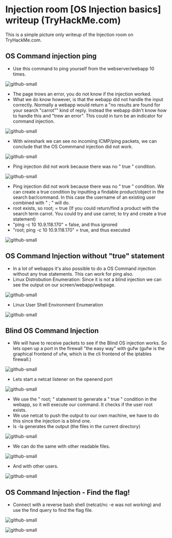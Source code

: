 # Injection room [OS Injection basics] writeup (TryHackMe.com)
This is a simple picture only writeup of the Injection room on TryHackMe.com.

## OS Command injection ping
- Use this command to ping yourself from the webserver/webapp 10 times.

![github-small](https://github.com/Slowpoke079/Public-Writeups/blob/main/Injection-box_TryHackMe/Pictures/1.png)

- The page trows an error, you do not know if the injection worked.
- What we do know however, is that the webapp did not handle the input correctly. Normally a webapp would return a "no results are found for your search "carrot"" kind of reply. Instead the webapp didn't know how to handle this and "trew an error". This could in turn be an indicator for command injection.

![github-small](https://github.com/Slowpoke079/Public-Writeups/blob/main/Injection-box_TryHackMe/Pictures/2.png)

- With wireshark we can see no incoming ICMP/ping packets, we can conclude that the OS Commmand injection did not work. 

![github-small](https://github.com/Slowpoke079/Public-Writeups/blob/main/Injection-box_TryHackMe/Pictures/3.png)

- Ping injection did not work because there was no " true " condition. 

![github-small](https://github.com/Slowpoke079/Public-Writeups/blob/main/Injection-box_TryHackMe/Pictures/6.png)

- Ping injection did not work because there was no " true " condition. We can create a true condition by inputting a findable product/object in the search bar/command. In this case the username of an existing user combined with " ; " will do.
- root exists, so root; = true (If you could return/find a product with the search term carrot. You could try and use carrot; to try and create a true statement)
- "ping -c 10 10.9.118.170" = false, and thus ignored
- "root; ping -c 10 10.9.118.170" = true, and thus executed

![github-small](https://github.com/Slowpoke079/Public-Writeups/blob/main/Injection-box_TryHackMe/Pictures/7.png)

## OS Command Injection without "true" statement
- In a lot of webapps it's also possible to do a OS Command injection without any true statements. This can work for ping also.
- Linux Distrobution Enumeration: Since it is not a blind injection we can see the output on our screen/webapp/webpage. 

![github-small](https://github.com/Slowpoke079/Public-Writeups/blob/main/Injection-box_TryHackMe/Pictures/13.png)

- Linux User Shell Environment Enumeration 

![github-small](https://github.com/Slowpoke079/Public-Writeups/blob/main/Injection-box_TryHackMe/Pictures/12.png)

## Blind OS Command Injection
- We will have to receive packets to see if the Blind OS injection works. So lets open up a port in the firewall "the easy way" with gufw (gufw is the graphical frontend of ufw, which is the cli frontend of the iptables firewall.)

![github-small](https://github.com/Slowpoke079/Public-Writeups/blob/main/Injection-box_TryHackMe/Pictures/4.png)

- Lets start a netcat listener on the openend port

![github-small](https://github.com/Slowpoke079/Public-Writeups/blob/main/Injection-box_TryHackMe/Pictures/5.png)

- We use the " root; " statement to generate a " true " condition in the webapp, so it will execute our command. It checks if the user root exists.
- We use netcat to push the output to our own machine, we have to do this since the injection is a blind one.
- ls -la generates the output (the files in the current directory)

![github-small](https://github.com/Slowpoke079/Public-Writeups/blob/main/Injection-box_TryHackMe/Pictures/11.png)

- We can do the same with other readable files. 

![github-small](https://github.com/Slowpoke079/Public-Writeups/blob/main/Injection-box_TryHackMe/Pictures/8.png)

- And with other users.

![github-small](https://github.com/Slowpoke079/Public-Writeups/blob/main/Injection-box_TryHackMe/Pictures/10.png)

## OS Command Injection - Find the flag!
- Connect with a reverse bash shell (netcat/nc -e was not working) and use the find query to find the flag file.

![github-small](https://github.com/Slowpoke079/Public-Writeups/blob/main/Injection-box_TryHackMe/Pictures/14.png)

![github-small](https://github.com/Slowpoke079/Public-Writeups/blob/main/Injection-box_TryHackMe/Pictures/15.png)
